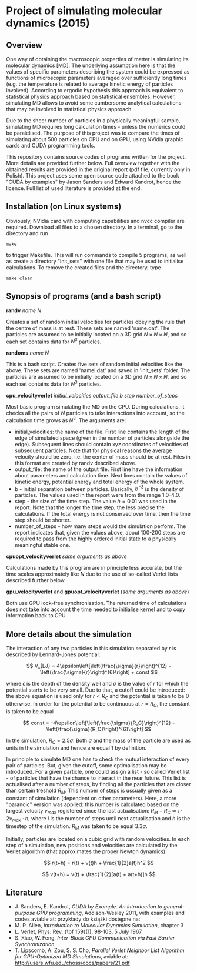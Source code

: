 # Project of simulating molecular dynamics (2015)

## Overview

One way of obtaining the macroscopic properties of matter is simulating its molecular dynamics [MD]. The underlying assumption here is that the values of specific parameters describing the system could be expressed as functions of microscopic parameters averaged over sufficiently long times (e.g. the temperature is related to average kinetic energy of particles involved). According to ergodic hypothesis this approach is equivalent to statistical physics approach based on statistical ensembles. However, simulating MD allows to avoid some cumbersome analytical calculations that may be involved in statistical physics approach.

Due to the sheer number of particles in a physically meaningful sample, simulating MD requires long calculation times - unless the numerics could be paralelised. The purpose of this project was to compare the times of simulating about 500 particles on CPU and on GPU, using NVidia graphic cards and CUDA programming tools.

This repository contains source codes of programs written for the project. More details are provided further below. Full overview together with the obtained results are provided in the original report (pdf file, currently only in Polish). This project uses some open source code attached to the book "CUDA by examples" by Jason Sanders and Edward Kandrot, hence the licence. Full list of used literature is provided at the end.

## Installation (on Linux systems)

Obviously, NVidia card with computing capabilities and nvcc compiler are required. Download all files to a chosen directory. In a terminal, go to the directory and run

`make`

to trigger Makefile. This will run commands to compile 5 programs, as well as create a directory "init_sets" with one file that may be used to initialise calculations. To remove the created files and the directory, type

`make clean`

## Synopsis of programs (and a bash script)

**randv** *name* *N*

Creates a set of random initial velocities for particles obeying the rule that the centre of mass is at rest. These sets are named 'name.dat'. The particles are assumed to be initially located on a 3D grid $N \times N \times N$, and so each set contains data for $N^3$ particles.

**randoms** *name* *N*

This is a bash script. Creates five sets of random initial velocities like the above. These sets are named 'namei.dat' and saved in 'init_sets' folder. The particles are assumed to be initially located on a 3D grid $N \times N \times N$, and so each set contains data for $N^3$ particles.

**cpu_velocityverlet** *initial_velocities* *output_file* *b* *step* *number_of_steps*

Most basic program simulating the MD on the CPU. During calculations, it checks all the pairs of $N$ particles to take interactions into account, so the calculation time grows as $N^2$. The arguments are:

- initial_velocities: the name of the file. First line contains the length of the edge of simulated space (given in the number of particles alongside the edge). Subsequent lines should contain xyz coordinates of velocities of subsequent particles. Note that for physical reasons the average velocity should be zero, i.e. the center of mass should be at rest. Files in this format are created by randv described above.
- output_file: the name of the output file. First line have the information about parameters and calculation time. Next lines contain the values of kinetic energy, potential energy and total energy of the whole system.
- b - initial separation between particles. Basically, $b^{-3}$ is the density of particles. The values used in the report were from the range 1.0-4.0.
- step - the size of the time step. The value $h=0.01$ was used in the report. Note that the longer the time step, the less precise the calculations. If the total energy is not conserved over time, then the time step should be shorter.
- number_of_steps - how many steps would the simulation perform. The report indicates that, given the values above, about 100-200 steps are required to pass from the highly ordered initial state to a physically meaningful stable one.

**cpuopt_velocityverlet** *same arguments as above*

Calculations made by this program are in principle less accurate, but the time scales approximately like $N$ due to the use of so-called Verlet lists described further below.

**gpu_velocityverlet** and **gpuopt_velocityverlet** (*same arguments as above*)

Both use GPU lock-free synchronisation. The returned time of calculations does not take into account the time needed to initialise kernel and to copy information back to CPU.

## More details about the simulation

The interaction of any two particles in this simulation separated by $r$ is described by Lennard-Jones potential:

$$
V_{LJ} = 4\epsilon\left[\left(\frac{\sigma}{r}\right)^{12} - \left(\frac{\sigma}{r}\right)^{6}\right] + const
$$

where $\epsilon$ is the depth of the density well and $\sigma$ is the value of $r$ for which the potential starts to be very small. Due to that, a cutoff could be introduced: the above equation is used only for $r<R_C$ and the potential is taken to be 0 otherwise. In order for the potential to be continuous at $r=R_C$, the constant is taken to be equal

$$
const = -4\epsilon\left[\left(\frac{\sigma}{R_C}\right)^{12} - \left(\frac{\sigma}{R_C}\right)^{6}\right]
$$

In the simulation, $R_C=2.5\sigma$. Both $\sigma$ and the mass of the particle are used as units in the simulation and hence are equal 1 by definition.

In principle to simulate MD one has to check the mutual interaction of every pair of particles. But, given the cutoff, some optimalisation may be introduced. For a given particle, one could assign a list - so called Verlet list - of particles that have the chance to interact in the near future. This list is actualised after a number of steps, by finding all the particles that are closer than certain treshold $R_M$. This number of steps is ussually given as a constant of simulation (dependent on other parameters). Here, a more "paranoic" version was applied: this number is calculated based on the largest velocity $v_{max}$ registered since the last actualisation: $R_M - R_C \simeq i\cdot 2v_{max} \cdot h$, where $i$ is the number of steps until next actualisation and $h$ is the timestep of the simulation. $R_M$ was taken to be equal $3.3\sigma$.

Initially, particles are located on a cubic grid with random velocities. In each step of a simulation, new positions and velocities are calculated by the Verlet algorithm (that approximates the proper Newton dynamics):

$$
r(t+h) = r(t) + v(t)h + \frac{1}{2}a(t)h^2
$$

$$
v(t+h) = v(t) + \frac{1}{2}[a(t) + a(t+h)]h
$$

## Literature

- J. Sanders, E. Kandrot, *CUDA by Example. An introduction to general-purpose GPU programming*, Addison-Wesley 2011, with examples and codes aviable at: przykłady do książki dostępne na: 
- M. P. Allen, *Introduction to Molecular Dynamics Simulation*, chapter 3
- L. Verlet, Phys. Rev. {\bf 159}(1), 98-103, 5 July 1967
- S. Xiao, W. Feng, *Inter-Block GPU Communication via Fast Barrier Synchronization*
- T. Lipscomb, A. Zou, S. S. Cho, *Parallel Verlet Neighbor List Algorithm for GPU-Optimized MD Simulations*, aviable at: http://users.wfu.edu/choss/docs/papers/21.pdf
